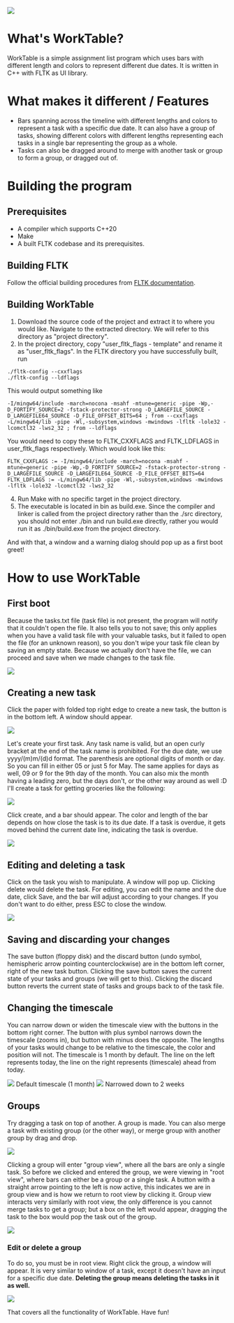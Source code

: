 ![](https://github.com/FriedHamCheese/WorkTable/blob/code-doc/doc/readme.png)
# What's WorkTable?
WorkTable is a simple assignment list program which uses bars with different length and colors to represent different due dates. It is written in C++ with FLTK as UI library.


# What makes it different / Features
- Bars spanning across the timeline with different lengths and colors to represent a task with a specific due date. It can also have a group of tasks, showing different colors with different lengths representing each tasks in a single bar representing the group as a whole.
- Tasks can also be dragged around to merge with another task or group to form a group, or dragged out of.


# Building the program
## Prerequisites
+ A compiler which supports C++20
+ Make
+ A built FLTK codebase and its prerequisites.

## Building FLTK
Follow the official building procedures from [FLTK documentation](https://www.fltk.org/doc-1.3/intro.html).

## Building WorkTable
1. Download the source code of the project and extract it to where you would like. Navigate to the extracted directory. We will refer to this directory as "project directory".
2. In the project directory, copy "user_fltk_flags - template" and rename it as "user_fltk_flags". In the FLTK directory you have successfully built, run
```
./fltk-config --cxxflags
./fltk-config --ldflags
```
  This would output something like  
```
-I/mingw64/include -march=nocona -msahf -mtune=generic -pipe -Wp,-D_FORTIFY_SOURCE=2 -fstack-protector-strong -D_LARGEFILE_SOURCE -D_LARGEFILE64_SOURCE -D_FILE_OFFSET_BITS=64 ; from --cxxflags
-L/mingw64/lib -pipe -Wl,-subsystem,windows -mwindows -lfltk -lole32 -lcomctl32 -lws2_32 ; from --ldflags
```
  You would need to copy these to FLTK_CXXFLAGS and FLTK_LDFLAGS in user_fltk_flags respectively. Which would look like this:
```
FLTK_CXXFLAGS := -I/mingw64/include -march=nocona -msahf -mtune=generic -pipe -Wp,-D_FORTIFY_SOURCE=2 -fstack-protector-strong -D_LARGEFILE_SOURCE -D_LARGEFILE64_SOURCE -D_FILE_OFFSET_BITS=64
FLTK_LDFLAGS := -L/mingw64/lib -pipe -Wl,-subsystem,windows -mwindows -lfltk -lole32 -lcomctl32 -lws2_32
```
4. Run Make with no specific target in the project directory.
5. The executable is located in bin as build.exe. Since the compiler and linker is called from the project directory rather than the ./src directory, you should not enter ./bin and run build.exe directly, rather you would run it as ./bin/build.exe from the project directory.

And with that, a window and a warning dialog should pop up as a first boot greet!


# How to use WorkTable
## First boot
Because the tasks.txt file (task file) is not present, the program will notify that it couldn't open the file. It also tells you to not save; this only applies when you have a valid task file with your valuable tasks, but it failed to open the file (for an unknown reason), so you don't wipe your task file clean by saving an empty state. Because we actually don't have the file, we can proceed and save when we made changes to the task file.

![](https://github.com/FriedHamCheese/WorkTable/blob/code-doc/doc/pages/how_to_use/blank_tasks.PNG)

## Creating a new task
Click the paper with folded top right edge to create a new task, the button is in the bottom left. A window should appear.

![](https://github.com/FriedHamCheese/WorkTable/blob/code-doc/doc/pages/how_to_use/empty_taskpropwin.PNG)

Let's create your first task. Any task name is valid, but an open curly bracket at the end of the task name is prohibited. For the due date, we use yyyy/(m)m/(d)d format. The parenthesis are optional digits of month or day. So you can fill in either 05 or just 5 for May. The same applies for days as well, 09 or 9 for the 9th day of the month. You can also mix the month having a leading zero, but the days don't, or the other way around as well :D
I'll create a task for getting groceries like the following:

![](https://github.com/FriedHamCheese/WorkTable/blob/code-doc/doc/pages/how_to_use/taskpropwin_groceries.PNG)

Click create, and a bar should appear. The color and length of the bar depends on how close the task is to its due date. If a task is overdue, it gets moved behind the current date line, indicating the task is overdue.

![](https://github.com/FriedHamCheese/WorkTable/blob/code-doc/doc/pages/how_to_use/first_task.PNG)

## Editing and deleting a task
Click on the task you wish to manipulate. A window will pop up. Clicking delete would delete the task. For editing, you can edit the name and the due date, click Save, and the bar will adjust according to your changes. If you don't want to do either, press ESC to close the window.

![](https://github.com/FriedHamCheese/WorkTable/blob/code-doc/doc/pages/how_to_use/edit_delete_taskpropwin.PNG)

## Saving and discarding your changes
The save button (floppy disk) and the discard button (undo symbol, hemispheric arrow pointing counterclockwise) are in the bottom left corner, right of the new task button.
Clicking the save button saves the current state of your tasks and groups (we will get to this). Clicking the discard button reverts the current state of tasks and groups back to of the task file.

## Changing the timescale
You can narrow down or widen the timescale view with the buttons in the bottom right corner. The button with plus symbol narrows down the timescale (zooms in), but button with minus does the opposite. The lengths of your tasks would change to be relative to the timescale, the color and position will not. The timescale is 1 month by default.
The line on the left represents today, the line on the right represents (timescale) ahead from today.

![](https://github.com/FriedHamCheese/WorkTable/blob/code-doc/doc/pages/how_to_use/timescale_widest.PNG)
Default timescale (1 month)
![](https://github.com/FriedHamCheese/WorkTable/blob/code-doc/doc/pages/how_to_use/timescale_less_wide.PNG)
Narrowed down to 2 weeks

## Groups
Try dragging a task on top of another. A group is made. You can also merge a task with existing group (or the other way), or merge group with another group by drag and drop. 

![](https://github.com/FriedHamCheese/WorkTable/blob/code-doc/doc/pages/how_to_use/new_group.PNG)

Clicking a group will enter "group view", where all the bars are only a single task. So before we clicked and entered the group, we were viewing in "root view", where bars can either be a group or a single task. A button with a straight arrow pointing to the left is now active, this indicates we are in group view and is how we return to root view by clicking it. 
Group view interacts very similarly with root view, the only difference is you cannot merge tasks to get a group; but a box on the left would appear, dragging the task to the box would pop the task out of the group.

![](https://github.com/FriedHamCheese/WorkTable/blob/code-doc/doc/pages/how_to_use/dragging_in_groupview.PNG)

### Edit or delete a group
To do so, you must be in root view. Right click the group, a window will appear. It is very similar to window of a task, except it doesn't have an input for a specific due date.
**Deleting the group means deleting the tasks in it as well.**

![](https://github.com/FriedHamCheese/WorkTable/blob/code-doc/doc/pages/how_to_use/taskgroupwin.PNG)

That covers all the functionality of WorkTable. Have fun!
